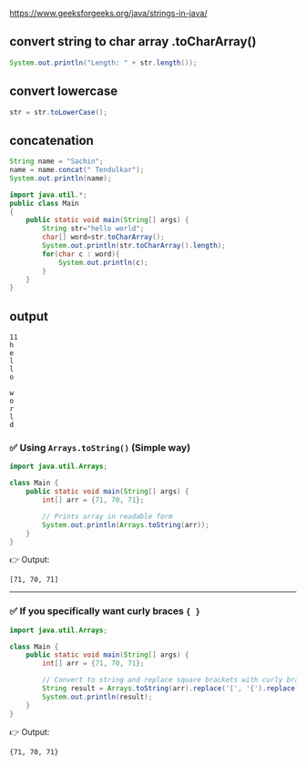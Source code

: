 https://www.geeksforgeeks.org/java/strings-in-java/

## convert string to char array .toCharArray()
```java
System.out.println("Length: " + str.length());
```
## convert lowercase
```java
str = str.toLowerCase();
```
## concatenation
```java
String name = "Sachin";
name = name.concat(" Tendulkar");
System.out.println(name);
```
```java
import java.util.*;
public class Main
{
	public static void main(String[] args) {
	    String str="hello world";
	    char[] word=str.toCharArray();
		System.out.println(str.toCharArray().length);
		for(char c : word){
		    System.out.println(c);
		}
	}
}
```
## output

```
11
h
e
l
l
o

w
o
r
l
d

```

### ✅ Using `Arrays.toString()` (Simple way)

```java
import java.util.Arrays;

class Main {
    public static void main(String[] args) {
        int[] arr = {71, 70, 71};

        // Prints array in readable form
        System.out.println(Arrays.toString(arr));  
    }
}
```

👉 Output:

```
[71, 70, 71]
```

---

### ✅ If you specifically want curly braces `{ }`

```java
import java.util.Arrays;

class Main {
    public static void main(String[] args) {
        int[] arr = {71, 70, 71};

        // Convert to string and replace square brackets with curly braces
        String result = Arrays.toString(arr).replace('[', '{').replace(']', '}');
        System.out.println(result);
    }
}
```

👉 Output:

```
{71, 70, 71}
```


